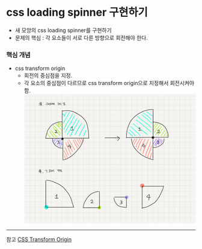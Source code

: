 # css loading spinner 구현하기

- 새 모앙의 css loading spinner를 구현하기
- 문제의 핵심 : 각 요소들이 서로 다른 방향으로 회전해야 한다.

### 핵심 개념

- css transform origin
  - 회전의 중심점을 지정.
  - 각 요소의 중심점이 다르므로 css transform origin으로 지정해서 회전시켜야 함.
    ![LoadingBird](./images/LoadingBird.PNG)

---

참고
[CSS Transform Origin](https://developer.mozilla.org/en-US/docs/Web/CSS/transform-origin)
